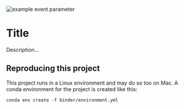 
![example event parameter](https://github.com/github/docs/actions/workflows/main.yml/badge.svg?event=push)

# Title

Description...

## Reproducing this project

This project runs in a Linux environment and may do so too on Mac. A conda environment for the project is created like this:

    conda env create -f binder/environment.yml